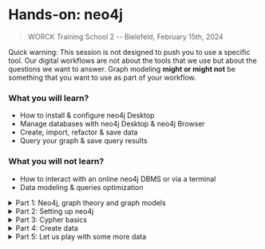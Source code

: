 # **Hands-on: neo4j**

> WORCK Training School 2 -- Bielefeld, February 15th, 2024

Quick warning: This session is not designed to push you to use a specific tool. Our digital workflows are not about the tools that we use but about the questions we want to answer. Graph modeling **might or might not** be something that you want to use as part of your workflow. 

### What you will learn? 

- How to install & configure neo4j Desktop
- Manage databases with neo4j Desktop & neo4j Browser
- Create, import, refactor & save data
- Query your graph & save query results

### What you will not learn?

- How to interact with an online neo4j DBMS or via a terminal
- Data modeling & queries optimization

<details>
<summary>
Part 1: Neo4j, graph theory and graph models
</summary>

### Neo4j & graph theory

Neo4j is a graph database management system that can either be deployed online (on a community edition server or an AuraDB) or locally (neo4j Desktop). It uses a language called `Cypher` and it is based on graph theory.

<picture>
<img alt="YOUR-ALT-TEXT" src="https://graphacademy.neo4j.com/courses/neo4j-fundamentals/1-graph-thinking/1-seven-bridges/images/7-bridges.jpg"
  width="50%"
  height= auto>
</picture>

For those who don't know, graph theory is attributed to Leonhard Euler, from Königsberg (East. Prussia), who asked the following question in 1736: "Can we walk through the city and cross each of the seven bridges only once?". The answer was 'no', but in the process, he defined the problem in abstract terms, that is as, a representation of land masses as entities (vertices) connected by bridges (edges).

### Two types of graph model

There are two main types of graph models around nowadays: the Resource Description Framework (**RDF**) and the Label Property Graph (**LPG**), which are used to store data in the form of graphs. Both were developed in the 2000s and can be said to be more "relational" & agile than so-called "relational databases" (like Filemaker). Graphs are everywhere nowadays. Use cases examples include: 

* route finding
* supply-chain analytics
* realtime recommendation
* network analysis (as done with Gephi)

The base of graph models are `semantic triples`: 2 vertices (one semantic "subject" and one semantic "object") connected by an edge: `Subject—Predicate—Object`.

In `Cypher` representation, a triple would look as follows: `(:Subject)-[:Predicate]->(:Object)`

### RDF vs LPG (pros and cons)

| **The Resource Description Framework** | The Label Property Graph |
| :--- | :--- |
| stable storage and & **data exchange** | **storage & querying** |
| standardization (W3C specs), interoperability, scalability | less demanding (learning curve, development, infrastructure) |
| ontologies & open vocabularies | entities have an internal structure: `labels`, `properties`, `types` |
| "atomizes" information according to a preset schema | **schema free** and **near natural language** |
| `vertices` and `edges` have no internal structure | flexible: allows progressive refactoring as the model evolves |
| indexed; uses 'artificial' vertices as joins | easy to 'read' and simpler to implement and use |
| heavy infrastructure (sparql endpoints) | local deployment and availability of `apps` |

⚠️ No schema does not mean that you do not have to think about your model; and flexibility can quickly lead to messiness.

### LPG basics

The LPG model is made of **triples** composed of `nodes` linked by directed `relation(s)`:

* **nodes** have `Labels` & `Properties` (key-value pairs, as in a python dictionary)
* **relations** are directed & have `Types` & `Properties`
* **queries** use `Cypher` instructions to traverse the graph, `MATCH` patterns, & `RETURN` results.

<picture>
<img alt="YOUR-ALT-TEXT" src="https://graphacademy.neo4j.com/courses/neo4j-fundamentals/2-property-graphs/1-property-graph/images/node-labels.jpg"
  width="50%"
  height= auto>
</picture>
</details>

<details>
<summary>
Part 2: Setting up neo4j
</summary>

### Installing neo4j Desktop

1️⃣ [https://neo4j.com/download/](https://neo4j.com/download/)  <br />
2️⃣ click on `download` <br />
3️⃣ fill in the form <br />
4️⃣ copy the activation key <br />
5️⃣ install the downloaded file and enter the activation key <br />

### What does neo4j Desktop do?

Neo4j is only a possible "brick" in your digital workflow. The brick that stores your data in a structured form, but not your files (scans, transcripts, etc.). Neo4j Desktop is a piece of software developed by the neo4j company, that allows you to:

* interact with a local (or online) DBMS using `Cypher`
* manage your graph databases (you can create DBMS, create and refactor entities, delete, cump and clone your DBMS)
* manage neo4j Desktop `Apps` & plugins
* manage files like `.csv` or `cypher` files
* get help

If you want to learn more, there is plenty of resources available online:

* [the neo4j documentation](https://neo4j.com/docs/)
* [the neo4j developer tutorials](https://neo4j.com/developer/)
* [the Graph Academy](https://graphacademy.neo4j.com/>)
* [cheatsheets](https://mpolinowski.github.io/docs/Development/Graphs/2020-05-03--neo4j-cheat-sheet/2020-05-03/)
* [another cheatsheet on GitHub](https://github.com/bitfede/cypher-cheat-sheet/blob/master/README.md)
* neo4j Desktop's integrated tutorials like `:play cypher` or `:play got`

### The LPG design process

As neo4j is schema-free, you do not need to have a predefined model to start feeding a DBMS with data. An LPG design process will in general involve the following steps:

1️⃣ understand your domain & define a use case scenario <br />
2️⃣ develop an initial graph data model (nodes & relations) <br />
3️⃣ test use cases against the initial data model <br />
4️⃣ create the graph (instance model) & test data using `Cypher` <br />
5️⃣ refactor in case of change or for better performance <br />

**General tips**:

* avoid semantically orthogonal labels, (same `labels` for different types of nodes)
* avoid using `labels` that represent different levels of hierarchy:
  * e.g. Human & Person: hierarchies can be graphed (= overuse of `labels`)
  * `labels` & `types` are entry points for patterns (traversal efficiency)
* avoid duplicates. If `properties` appear many times in a node/relation, consider creating Labels/Types
* create specialized relationships on top of more generic ones
* stick to a limited number of controlled relation types & node labels

### First step: create a local database

1️⃣ `run` neo4j Desktop <br />
2️⃣ on the left you see 3 icons: `Projects` | `DBMS` | `Graph Apps` <br />
3️⃣ click on `Projects` ➡️ `New` ➡️ `Create Project` <br />
4️⃣ `select` your project <br />
5️⃣ on the right, click `Add` ➡️ `local DBMS` <br />
6️⃣ give the local DBMS a `name` ➡️ set a `password` ➡️ choose a neo4j `version` ➡️ `Create` (this will take a few minutes) 

⚠️ `Cypher` is an evolutive language: older versions of neo4j use older iterations of `Cypher` (meaning that code snippets that you may find online can sometimes be deprecated)

### Awesome Procedures on Cypher (APOC)

In addition to neo4j's built-in functionalities, users can use the so-called Awesome Procedures on Cypher (a.k.a. APOC). APOC is an add-on library that provides additional procedures & functions. We will use one `procedure` to allow the export of a database to `CSV`. To do so, APOC plugins need to be installed on your DBMS. 

1️⃣ click on your database to uncover the panel on the right <br />
2️⃣ click on `Plugins` <br />
3️⃣ click on the 🔻 under APOC <br />
4️⃣ click on `Install` to install APOC procedures *for the selected database*

### Tweak the `apoc.conf` File

To be able to use APOC instructions, we also need to tell neo4j that it is allowed to use `apoc` procedures by creating and editing a configuration file called `apoc.conf`:

1️⃣ click the `...` ➡️ `Open folder` ➡️ `DBMS` <br />
2️⃣ the DBMS folder opens ➡️ navigate to the `conf` folder <br />
3️⃣ in the `conf` folder, create a new `apoc.conf` file with a text editor <br />
4️⃣ `paste` the following 3 lines in it and save

```txt
apoc.import.file.enabled=true
apoc.import.file.use_neo4j_config=true
apoc.export.file.enabled=true
```

### `START` the database

⚠️ Before you can use your DBMS, you must `START` it:

1️⃣ click on the `...` next to its name <br />
2️⃣ click on `Start` <br />
3️⃣ wait...

⚠️ Once a DBMS is started a Terminal instance opens. **DO NOT CLOSE THE TERMINAL!**

### Open neo4j Browser

Once the DBMS runs, we can interact with it either via the `terminal` or using an `App`. We will use the `neo4j Desktop` app to manipulate the data with `Cypher`:

1️⃣ on the left, click on the icon with 4 squares (`Gaph Apps`) <br />
2️⃣ click on `neo4j Browser`

We are now ready to feed and query our database!
</details>

<details>
<summary>
Part 3: Cypher basics
</summary>

### Representation

`Cypher` is a simple, descriptive & near natural language that uses ASCII representation (='.'=):

* `nodes` are represented by `()`
* `relations` are represented by `-[]->`
* `patterns` are represented as follows: `()-[]->()`
* node `labels` & relation `types` are introduced with `:`
* nodes & relations `properties` are enclosed in `curly brackets {}`

### Conventions

- node `labels` are `capitalized` & preceded by `:`
- relation `types` are written in `SNAKE_CASE_CAPITAL` & preceded by `:`
- `properties` are written in `camelCase`
- multiple properties (arrays) are separated by `,`
- `<ids>` are automatically attributed to entities (not stable)
- the first property associated with a node is its `primary key`
- `null` values are simply an absence of property (no need to specify null values)

### Examples

* `(:Object)`
  * represents a node with an `Object label`
* `(:Movie {title: 'The Matrix'})`
  * represents a node with a `Movie label` & a `title property` (with a string "The Matrix" as a value)
* `(matrix:Movie {title: 'The Matrix', released: 1997})`
  * same node with a second `property` (with an integer as a value) and a declared `variable` (*matrix*)
* `-[role:ACTED_IN {roles: 'Neo'}]->`
  * represents a `directed` relation with a `role variable`, an `ACTED_IN type` & a `roles` property

### Cypher clauses

`Cypher` relies on a limited number of explicit instructions and clauses (written with CAPITALS):

* `CREATE` and `MERGE` (`CREATE` will create new data whatever is in the graph)
* `MATCH` and `RETURN` (in a `MATCH` clause you define the parameters of how Cypher traverses the graph and `RETURN` defines what output you want to get)
* `REMOVE` and `DELETE` (`REMOVE` a property; `DELETE` an entity)
* `SET` (used to update properties of entities)
* the `WHERE`, `WITH` or `CASE` clause

*We will only see a few clauses. Note that they can be chained and combined with `boolean` & `logical` operators.*

### Variables

Like other languages (such as Python), `Cypher` uses `variables` (or aliases) chosen arbitrarily by the user to collect & manipulate nodes, relations and properties.

For instance, we can use a variable in a `MATCH` instruction to collect nodes with a particular label & `RETURN` the content of those nodes with the variable. Variables can be passed arguments (we will see that later). In the following, we use a variable that we name `c` to collect all nodes with an `Object` label. We return the selected nodes in a graph form with the `RETURN` instruction:

```cypher
MATCH (c:Object) 
RETURN c
```

### Types of properties

Data types can be declared for `properties` upon creation or update (e.g., `toInteger()`, `toBoolean()`, `toFloat()` etc.). Cypher can interpret different data types, including: `date`, `durations`, `dateTime`, `string`, `long`, `boolean`, `stringArray` etc.

</details>

<details>
  <summary>
    Part 4: Create data
  </summary>

### The neo4j Desktop window

The easiest way to interact with a neo4j DBMS is to do this in a neo4j Desktop window. Remember that you must `START` a DBMS before you can use it. Let's have a look at what the neo4j Desktop interface look like:

* on the left, the star allows you to `bookmark` code that works
* on top is the command line where you type and execute `Cypher` code
* below are your previous instructions in card form
* on the left of each card are icons to `switch` between graph, text, or table `view`
* on the right of each card is an overview of your node labels & relation types
* the icons on the right allow you to:
  * bookmark or rerun a `Cypher` code
  * view your graph in full screen
  * download your results in `JSON`, `CSV`, `PNG` & `SVG` formats

### Let's create our first node

We use the `CREATE` instruction to create nodes & relations.

Let us create our first node. We want it to be categorized as an 'Object' (i.e., give it an `:Object` `label`); & to have three `properties`: `id`, `type`, & `name`. Remember that node labels & relation types are introduced by `:`. Properties are always embedded in a node's `()` or a relation's `[]` & written as `key-value pairs` between `{}`. So, in the command line, type:

```cy
CREATE (:Object {id: 'obj0001', type: 'painting', name: 'Mona Lisa'})
```

The values of the properties of our node are of a `string` data type (in quotes). Now, to view our first node, we can use a set of parameters to `MATCH` it, pass it to an alias & `RETURN` it:

```cy
MATCH (c:Object)
RETURN c 
// What's happening here?
```

⚠️ To move from the first line to the next: `ENTER + SHIFT`

We could also `MATCH` ANY node to view the whole graph:

```cy
MATCH (n)
RETURN n
```

Let's click on the `node` we created: neo4j Desktop provides a few options to look at it in more detail.

⚠️ In case you make mistakes, **there is no going back**, but if you can identify your error, it can usually be corrected

### Add some properties

Nodes can have multiple labels. Let us make Mona Lisa also a `Person` (another `label`) & give it a 'female' `property`:

```cy
CREATE (:Person {id: 'obj0001', type: 'painting', name: 'Mona Lisa', sex: 'female'})
```

Let us look at the whole graph to see what it did:

```cy
MATCH (n)
RETURN n
```

😓 Oops... We have 2 nodes with the same name property: 1 with a `Person` label, 1 with an `Object` label. So, we might want to delete our second node. To do so, we `MATCH` our target node, and instead of returning it, we `DELETE` it:

```cy
MATCH (p:Person)
DELETE p
```

We can also use a `WHERE` clause:

```cy
MATCH (p)
WHERE p.sex = 'female'
DELETE p
// What's happening here?
```

### How to update node's properties & labels?

To update a node's property or its label(s):

1️⃣ we `MATCH` our target node (here, using a `WHERE` clause) <br />
2️⃣ we `SET` properties & labels

```cy
MATCH (p)
WHERE p.id = 'obj0001'
SET p.sex = 'male', p:Person
RETURN p
```

⚠️ Note the `,` in the `SET` clause, which is used to chain instructions.

### Let's correct our mistake

Mona Lisa should be 'female'; but perhaps she declared herself non-binary too:

```cy
MATCH (p)
WHERE p:Person
SET p.sex = 'female', p.gender = 'non-binary'
RETURN p
```

`SET` either creates a new property or updates an existing one. A `property` can be discarded by being `SET` to `null` value.

### Remove a property

To delete a property, we can `SET` it to `null`:

```cy
MATCH (p:Person)
SET p.gender = null
RETURN p.name, p.gender
// What's happening here?
```

We can also `REMOVE` it:

```cy
MATCH (p:Person {id: 'obj0001'})
REMOVE p.gender
RETURN p
// What's happening here?
```

`DELETE` is only used to delete nodes and/or relations.

### The RETURN clause

If you only specify the alias of a node (or nodes) in the `RETURN` clause, neo4j shows the corresponding node(s) in graph form. We can also return properties of the aliased nodes as follows:

```cy
RETURN variable.property1 AS whateverYouWantToCallTheColumn, variable.property2
```

Example:

```cy
MATCH (p:Person)
RETURN p.name AS Alias, p.sex AS personGender
```

The result is a table that can be downloaded.

### Add a second node

Let us add `Leonardo` to the graph:

```cy
MERGE (p:Person {id: 'per0001', name: 'Leonardo da Vinci', sex: 'male'})
RETURN p
```

`RETURN` is not necessary upon creation

`MERGE` is another way to create entities. It will create an entity ONLY IF entities with the exact same properties do not already exist (it avoids duplication).

### Create a relation between two nodes

We have created the nodes & now we want to relate them:

1️⃣ first, we `MATCH` the entities we want to manipulate <br />
2️⃣ then, we `CREATE` the relation:

```cy
MATCH (leo:Person {id: 'per0001'})
MATCH (mona:Object {id: 'obj0001'})
CREATE (mona)-[:HAS_CREATOR {profession: 'painter'}]->(leo)
```

Let's look at the result:

```cy
MATCH (n)
RETURN n
```

### Delete relations & nodes

Like nodes, relations can be removed with the `DELETE` instruction: We `MATCH` a pattern, give an alias to the relation, & `DELETE` it:

```cy
MATCH (leo:Person {id: 'per0001'})-[r]-(mona:Object {id: 'obj0001'})
DELETE r
```

In `MATCH` clauses, relations can be undirected.

⚠️ Related nodes CANNOT be deleted before they are `DETACHED` from one another. Let's clean our graph (delete everything):

```cy
MATCH (n)
DETACH DELETE n
```

### Create patterns

All the above process could have been done with one line of code:

```cypher
CREATE (:Person:Object {id: 'obj0001', type: 'painting', name: 'Mona Lisa', 
sex: 'female',gender: 'non-binary'})-[HAS_CREATOR {profession: 'painter'}]->
(:Person {id: 'per0001', name: 'Leonardo da Vinci', sex: 'male'}) 
```

😓 Oops... something is going wrong. Look for the 🔺 in the error messages can help (we forgot `:` in the relation)

```cypher
CREATE (:Person:Object {id: 'obj0001', type: 'painting', name: 'Mona Lisa', 
sex: 'female',gender: 'non-binary'})-[:HAS_CREATOR {profession: 'painter'}]->
(:Person {id: 'per0001', name: 'Leonardo da Vinci', sex: 'male'}) 
```

### A simple query

Besides creating entities and updating properties, `Cypher` is also used to query the graph, to visualize it (or parts of it) & to answer questions.

How to answer the following question (provided that we have a sufficient amount of data for it to make sense): What is the `sex` of `Persons` who declare themselves `non-binary` & is there a relation with the way they are labelled?

```cypher
MATCH (p:Person)
WHERE p. gender = 'non-binary'
RETURN p.sex AS sex, labels(p) AS labels
```

💡 Note the `labels(alias)` instruction in the `RETURN` clause, `id(variable)` would similarly return the `ids` created by the system.

### Stop, export, dump & save your files

Once you are finished, `STOP` the running DBMS before closing neo4j. 

Your database lives in the neo4j folders. You might want to make copies of it and save your work. We can save everything in the graph with `dump` (easy to reimport), or as a `csv` with `apoc` (although import will be more burdensome, as we will see in the next part).

### Dump

A `dump` file can be saved somewhere safe to be imported later:

1️⃣ close the neo4j Browser window <br />
2️⃣ `STOP` the database <br />
3️⃣ click on the `...` ➡️ `dump` (a dump file is added to your `files` list) <br />
4️⃣ click on the `...` ➡️ `Reveal in file explorer` <br />
➡️ copy the files somewhere safe

Importing `dump` files is quite easy (you may have noted that the `...` also give you the option to create a DBMS from dump or import a dump file in a DBMS)

### Export to `CSV`

Unlike `Dump`, export to `csv` is done in neo4j Browser (your DBMS has to be started). If you have installed the `APOC` plugins & added the `apoc.conf` to your DBMS config, you can simply execute the following commands:

```cy
CALL apoc.export.csv.all('filename.csv', {})
```

The `.csv.` is exported to the `import` folder of your DBMS...
</details>

<details>
<summary>
Part 5: Let us play with some more data
</summary>

### Play with the 'Graph of Thrones' project data

If you would like to do a little more, there is a complete `Graph of Thrones` dataset that can be directly `played` by running `:play got` in the neo4j Desktop command line.

We want to import data from existing files. Let's `import` Characters of GOT book 1 from 2 local `.csv` files:

* book1edgessample.csv
  * this file has the following headers: `Source`, `Target`, `Type`, `id` &  `weight`
* book1gendersample.csv
  * it has the following headers: `Name`, `Nobility` & `Gender`

### Before we start...

Let's delete everything in our graph to make a fresh start:

```cy
MATCH (n)
DETACH DELETE n
```

⚠️ Remember: our nodes have relations (they are attached, so to speak), so we `DETACH` before we can `DELETE`:

Importing data from files means:

1️⃣ `LOADING` a `.csv` <br />
2️⃣ `CREATING` nodes & relations <br />
3️⃣ add `properties` upon creation

### Uniqueness constraints

Sometimes, we want to apply `uniqueness constraints`on properties that we want to be unique (like a unique identifier). Let us make sure that our nodes with a Character label do not have the same name property:

```cy
CREATE CONSTRAINT FOR (c:Character) REQUIRE c.name IS UNIQUE
```

We can check existing constraints in our graph with the following command:

```cy
SHOW CONSTRAINTS
```

Or with following buit-in function:

```cy
:schema
```

If necessary, we can also drop a constraint with its `name`:

```cy
DROP CONSTRAINT constraintName
```

### Load & check a `.csv` file

To import our first `.csv`, we need to load it:

1️⃣ place the `book1edgessample.csv` in the `import` folder <br />
2️⃣ `LOAD` it & pass it to a `variable` to make it available for manipulation

Let's first load the file and check whether neo4j can read it (using a `LIMIT` clause for efficiency):

```cy
LOAD CSV WITH HEADERS FROM 'file:///book1edgessample.csv' AS line
RETURN line
LIMIT 10
```

⚠️ Instead of local files, we could use online files using an `http` address (ending by `.csv`)

### Load & create the data from `.csv`

`LOAD` does not import per se but makes the data available (using the column `headers` to reference where the information comes from). To avoid creating duplicate nodes, we use `MERGE` instead of `CREATE` (in our `.csv` file, Characters can appear either as Target or Source, so if we used `CREATE`, we would create them n-times):

```cy
LOAD CSV WITH HEADERS FROM 'file:///book1edgessample.csv' AS row
MERGE (src:Character {name: row.Source})
MERGE (tgt:Character {name: row.Target})
MERGE (src)-[r:INTERACTS {weight: toInteger(row.weight)}]->(tgt)
```

The result should be `Added 100 labels, created 100 nodes, set 269 properties, created 169 relationships`

⚠️ Note the `toInteger()` statement that defines data from the 'weight' column as integers.

### Add data from another `.csv`

Let us view our graph:

```cy
MATCH (n)
RETURN n
```

For the moment, our nodes only have a `Character` label & a `name` property (this is what was in our `.csv` file). How can we import `properties` from another file?

1️⃣ add the `book1gendersample.csv` file to the import folder <br />
2️⃣ check whether it can be read

```cy
LOAD CSV WITH HEADERS FROM 'file:///book1gendersample.csv' AS line
RETURN line
LIMIT 10
```

The file uses `Name`, `Nobility` & `Gender` as variables. When preparing the files, we made sure that names in the `Name` column are the same as in our first dataset (they have to match). We could try the following:

```cy
LOAD CSV WITH HEADERS FROM 'file:///book1gendersample.csv' AS line
MERGE (c:Character {name: line.Name})
ON MATCH SET c.gender = line.Gender, c.house = row.Nobility
// Do not try this
```

This would work but it would create duplicates of Character nodes. We do not need the `MERGE` instruction: we do not create new nodes or relations:

```cy
LOAD CSV WITH HEADERS FROM 'file:///book1gendersample.csv' AS row
MATCH (c:Character {name: row.Name})
SET c.gender = row.Gender, c.house = row.Nobility
```

Let's check what this does:

```cy
MATCH (a:Character {name: 'Daenerys-Targaryen'}), (b:Character {name: 'Bran-Stark'})
RETURN a, b
```

### View the data structure with APOC & view the graph

View the graph model (with `apoc` procedure):

```cy
CALL apoc.meta.graph()
```

View the whole graph by matching a `pattern`:

```cy
MATCH p=(:Character)-[:INTERACTS]-(:Character)
RETURN p
```

OR simply view all:

```cy
MATCH (n)
RETURN n
```

### Analyze the data

We can now query the graph to analyze our data. We could also do simple stats (average & standard deviations): 

```cy
MATCH (c:Character)-[:INTERACTS]->()
WITH c, count(*) AS num
RETURN min(num) AS min, max(num) AS max, avg(num) AS avg_characters, stdev(num) AS stdev
// where count() counts the number of character nodes who have relations with other nodes
```

We could do much more, like centrality measures, shortest paths, pivotal nodes, etc.

### Let's do some counting

How many Character nodes in the database?

```cy
MATCH (c:Character) 
RETURN count(c)
```

What is the most common number of interactions?

```cy
MATCH ()-[r]->()
RETURN r.weight, count(*)
ORDER BY count(*) DESC
```

How many Character nodes have a `male` property?

```cy
MATCH (n:Character {gender: 'Male'}) 
RETURN count(n) AS numberOfMaleCharacters
```

Let's use a `WITH` clause to count Male & Female Characters & their ratio:

```cy
MATCH (m:Character {gender: 'Male'})
WITH count(m) AS numMales
MATCH (f:Character {gender: 'Female'})
WITH count(f) AS numFemales, numMales
RETURN numMales, numFemales, toFloat(numFemales) / numMales AS genderRatio
```

How many people does one character interact with?

```cy
MATCH (c1)-[r:INTERACTS]->(c2)
RETURN c1.name as name,
COUNT(*) AS Total
```

Can we count the number of interactions of one Character & get a list of the people they interact with? (`COLLECT`)

```cy
MATCH (c1)-[r:INTERACTS]->(c2)
RETURN c1.name as Person,
COUNT(*) as Total,
COLLECT(c2.name)
```

### Let's do some exploration

Let us identify: 

1️⃣ who interacts with Bran Stark besides Arya Stark  <br />
2️⃣ who interacts with both of them

...to do so, we need to identify the pattern that Cypher must `traverse` to return only the results we want:

```cy
MATCH (a:Character {name: 'Arya-Stark'})-[r1]-(b:Character {name: 'Bran-Stark'})-[r2]-(c:Character)
RETURN c.name
```

And:

```cy
MATCH (a:Character {name: 'Arya-Stark'})-[r1]-(b)-[r2]-(c:Character {name: 'Bran-Stark'})
RETURN b.name
```

### Ask questions

Who in the database has the same `gender` property as Arya Stark?

```cy
MATCH (c:Character), (c1:Character {name: 'Arya-Stark'}) 
WHERE c.gender = c1.gender AND id(c) <> id(c1)
RETURN c.name
```

Are there nodes for which `gender` data is missing?

```cy
MATCH (c:Character)
WHERE c.gender IS NULL
RETURN c.name
```

Is the data consistent?

```cy
MATCH (n)
RETURN DISTINCT n.gender
//we can do the same with n.house to check house names
```

### Let's practice...

Which Characters have a name that starts with 'J'?

```cy
MATCH (p:Character)
WHERE p.name STARTS WITH 'J'
RETURN p.name
```

### CASE clauses

We would like to export a dataset of the gender distribution by house to plot it (for instance in Python). To do this, we need a less simple clause: `CASE`, which introduces a condition (`WHEN`) & instructions:

```cy
MATCH (c:Character)
RETURN c.house AS House, 
COUNT(CASE WHEN c.gender='Male' THEN 1 END) AS NumberMales, 
COUNT(CASE WHEN c.gender='Female' THEN 1 END) AS NumberFemales, 
COUNT(CASE WHEN c.gender IS NULL THEN 1 END) AS NoGender;
```

### Let's ORDER our results

Let us order our results alphabetically with `ORDER BY` (2 options):

```cy
MATCH (c:Character) 
RETURN c.house AS House, 
COUNT(CASE WHEN c.gender='Male' THEN 1 END) AS NumberMales, 
COUNT(CASE WHEN c.gender='Female' THEN 1 END) AS NumberFemales, 
COUNT(CASE WHEN c.gender IS NULL THEN 1 END) AS NoGender 
ORDER BY House DESC
```

```cy
MATCH (c:Character)
WITH c ORDER BY c.house
RETURN c.house AS House, 
COUNT(CASE WHEN c.gender='Male' THEN 1 END) AS NumberMales, 
COUNT(CASE WHEN c.gender='Female' THEN 1 END) AS NumberFemales, 
COUNT(CASE WHEN c.gender IS NULL THEN 1 END) AS NoGender
```

### Add dates

Dates are crucial in history, but the level of datation that we get from our sources can be very uneven and thus difficult to manipulate. 

Let's add a few (random) dates to our dataset by using the `date` data type: `date('YYYY-MM-DD')`:

```cy
MATCH (a:Character {name: 'Arya-Stark'})
MATCH (b:Character {name: 'Jon-Snow'})
SET a.dob = date('0300-09-23'), b.dob = date('0290-06-12')
```

Now, let's add another date property to a Character for which we just know the years of birth and death:

```cy
MATCH (c:Character {name: 'Bronn'})
SET c.dob = date({year: 295}), c.dod = date({year: 320})
RETURN c
```

Click on the node & check how the date was interpreted...

### Test the existence of properties

Let's test the existence of female Characters with a date of birth:

```cy
MATCH (p:Character)
WHERE p.gender = 'Female'
AND p.dob IS NOT NULL
RETURN p.name AS name, p.gender AS Gender, p.house AS Alliegence
```

Let's check relations that have a certain `weight` property:

```cy
MATCH (a)-[p]->(b)
WHERE p.weight IN [1, 5, 7]
RETURN a.name AS Name, p.weight AS Weight, b.name AS Target
```

### Play with dates

Bronn has a date of birth & a date of death. How old was he when he died?

```cy
MATCH (c:Character {name: 'Bronn'})
RETURN duration.between(c.dob,c.dod)
```

The result of the calculation is provided in `Cypher` notation. But we can use `year(s)` (and `day(s)` or `month(s)`) arguments: 

```cy
MATCH (c:Character {name: 'Bronn'})
RETURN duration.between(c.dob,c.dod).years
```

Who was born between the years 200 and 400?

```cy
MATCH (c)
WHERE c.dob IS NOT NULL
AND c.dob.year >= 200 <= 400
RETURN c.name As Character, c.dob AS Born
```

### Refactor

Let us add a second value to a property:

```cy
MATCH (c:Character {name: 'Jon-Snow'})
SET c.house = ['Stark', 'Nights-Watch']
RETURN c.name as Name, c.house as Houses
```

Look at the result and see how this created an array of values for the `house` property. Now, let's change a property name in bulk. We want to change `gender` to `sex` for all nodes, but keep the values:

```cy
MATCH (c:Character)
SET c.sex = c.gender
REMOVE c.gender
RETURN c
```

### Transform properties into nodes

Case: Our character nodes have a gender property but we want gender to be extracted and made into a specific node type instead of a property (we are thus changing the sctructure of our graph). We can do this in two steps (perhaps 1):

```cy
MATCH (n:Character)
WHERE n.gender IS NOT NULL
WITH n.gender AS gender
MERGE (g:Gender {value: gender})
RETURN g
// the IS NOT NULL clause is crucial: neo4j cannot create nodes from *null* values
```

```cy
MATCH (n:Character)
MATCH (m:Gender)
WHERE m.value = n.gender
CREATE (n)-[:HAS_GENDER]->(m)
REMOVE n.gender
```

### Troubleshooting

* There is a lot on the neo4j website (see earlier)
* About temporal values, see: [https://neo4j.com/docs/cypher-manual/current/values-and-types/temporal/](https://neo4j.com/docs/cypher-manual/current/values-and-types/temporal/)
* Internet is your friend
* [Chat assistants are quite good at providing Cypher queries](https://platform.openai.com/playground)
</details>
